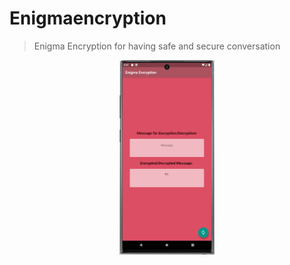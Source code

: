 # Enigmaencryption

> Enigma Encryption for having safe and secure conversation

<p align="center">
  <img src="https://raw.githubusercontent.com/RishabhSinha07/Enigma_Flutter/master/Design/Enc.PNG" width="30%" height = "30%" title="Page Models" alt="Example of pages1">
</p>

